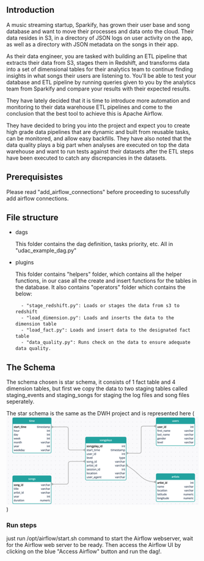 ## Introduction

A music streaming startup, Sparkify, has grown their user base and song database and want to move their processes and data onto the cloud. Their data resides in S3, in a directory of JSON logs on user activity on the app, as well as a directory with JSON metadata on the songs in their app.

As their data engineer, you are tasked with building an ETL pipeline that extracts their data from S3, stages them in Redshift, and transforms data into a set of dimensional tables for their analytics team to continue finding insights in what songs their users are listening to. You'll be able to test your database and ETL pipeline by running queries given to you by the analytics team from Sparkify and compare your results with their expected results.

They have lately decided that it is time to introduce more automation and monitoring to their data warehouse ETL pipelines and come to the conclusion that the best tool to achieve this is Apache Airflow.

They have decided to bring you into the project and expect you to create high grade data pipelines that are dynamic and built from reusable tasks, can be monitored, and allow easy backfills. They have also noted that the data quality plays a big part when analyses are executed on top the data warehouse and want to run tests against their datasets after the ETL steps have been executed to catch any discrepancies in the datasets.

## Prerequisistes

Please read "add_airflow_connections" before proceeding to sucessfully add airflow connections.

## File structure

- dags

	This folder contains the dag definition, tasks priority, etc. All in "udac_example_dag.py"

- plugins
	
	This folder contains "helpers" folder, which contains all the helper functions, in our case all the create and insert functions for the tables in the database. It also contains "operators" folder which contains the below:

		- "stage_redshift.py": Loads or stages the data from s3 to redshift
		- "load_dimension.py": Loads and inserts the data to the dimension table
		- "load_fact.py": Loads and insert data to the designated fact table
		- "data_quality.py": Runs check on the data to ensure adequate data quality.

## The Schema

The schema chosen is star schema, it consists of 1 fact table and 4 dimension tables, but first we copy the data to two staging tables called staging_events and staging_songs for staging the log files and song files seperately.

The star schema is the same as the DWH project and is represented here (![plot](schema_sparkify_airflow.png))

### Run steps

just run /opt/airflow/start.sh command to start the Airflow webserver, wait for the Airflow web server to be ready. Then access the Airflow UI by clicking on the blue "Access Airflow" button and run the dag!.